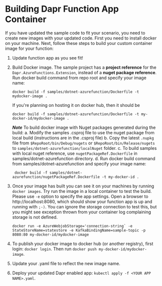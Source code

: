 # Building Dapr Function App Container

If you have updated the sample code to fit your scenario, you need to create new images with your updated code. First you need to install docker on your machine. Next, follow these steps to build your custom container image for your function:

1. Update function app as you see fit!
2. Build Docker image.
   The sample project has a **project reference** for the `Dapr.AzureFunctions.Extension`, instead of a **nuget package reference**.    
   Run docker build command from repo root and specify your image name:
     ```
    docker build -f samples/dotnet-azurefunction/Dockerfile -t mydocker-image .
     ```
    If you're planning on hosting it on docker hub, then it should be
   
    ```
    docker build -f samples/dotnet-azurefunction/Dockerfile -t my-docker-id/mydocker-image .
    ```

    ***Note***
    To build docker image with Nuget packages generated during the build:
    a. Modify the samples .csproj file to use the nuget package from local build (instructions are in the .csproj file)
    b. Copy the latest `.nupkg` file from `$RepoRoot/bin/Debug/nugets` or  `$RepoRoot/bin/Release/nugets` to `samples/dotnet-azurefunction/localNuget` folder.
    c. To build samples with local nuget reference, use `nugetPackageRef.Dockerfile` in samples/dotnet-azurefunction directory.
    d. Run docker build command from samples/dotnet-azurefunction and specify your image name:    
    ```
     docker build -f samples/dotnet-azurefunction/nugetPackageRef.Dockerfile -t my-docker-id .
     ```

4.  Once your image has built you can see it on your machines by running `docker images`. Try run the image in a local container to test the build. Please use `-e` option to specify the app settings. Open a browser to http://localhost:8080, which should show your function app is up and running with `;-)`. You can ignore the storage connection to test this, but you might see exception thrown from your container log complaining storage is not defined.
    ```
    docker run -e AzureWebjobStorage='connection-string` -e StateStoreName=statestore -e KafkaBindingName=sample-topic -p 8080:80 my-docker-id/mydocker-image 
    ```

5.  To publish your docker image to docker hub (or another registry), first login: `docker login`. Then run `docker push my-docker-id/mydocker-image`.
6.  Update your .yaml file to reflect the new image name.
7.  Deploy your updated Dapr enabled app: `kubectl apply -f <YOUR APP NAME>.yaml`.